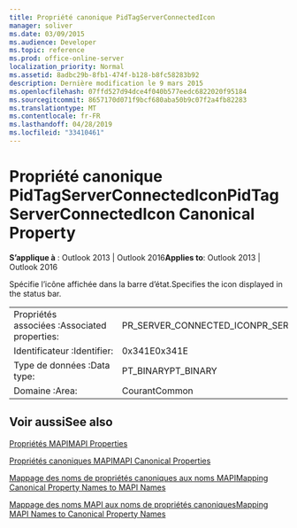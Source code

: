 ```yaml
---
title: Propriété canonique PidTagServerConnectedIcon
manager: soliver
ms.date: 03/09/2015
ms.audience: Developer
ms.topic: reference
ms.prod: office-online-server
localization_priority: Normal
ms.assetid: 8adbc29b-8fb1-474f-b128-b8fc58283b92
description: Dernière modification le 9 mars 2015
ms.openlocfilehash: 07ffd527d94dce4f040b577eedc6822020f95184
ms.sourcegitcommit: 8657170d071f9bcf680aba50b9c07f2a4fb82283
ms.translationtype: MT
ms.contentlocale: fr-FR
ms.lasthandoff: 04/28/2019
ms.locfileid: "33410461"
---
```

# <a name="pidtagserverconnectedicon-canonical-property"></a><span data-ttu-id="3c945-103">Propriété canonique PidTagServerConnectedIcon</span><span class="sxs-lookup"><span data-stu-id="3c945-103">PidTagServerConnectedIcon Canonical Property</span></span>

  
  
<span data-ttu-id="3c945-104">**S’applique à** : Outlook 2013 | Outlook 2016</span><span class="sxs-lookup"><span data-stu-id="3c945-104">**Applies to**: Outlook 2013 | Outlook 2016</span></span> 
  
<span data-ttu-id="3c945-105">Spécifie l’icône affichée dans la barre d’état.</span><span class="sxs-lookup"><span data-stu-id="3c945-105">Specifies the icon displayed in the status bar.</span></span>
  
|||
|:-----|:-----|
|<span data-ttu-id="3c945-106">Propriétés associées :</span><span class="sxs-lookup"><span data-stu-id="3c945-106">Associated properties:</span></span>  <br/> |<span data-ttu-id="3c945-107">PR_SERVER_CONNECTED_ICON</span><span class="sxs-lookup"><span data-stu-id="3c945-107">PR_SERVER_CONNECTED_ICON</span></span>  <br/> |
|<span data-ttu-id="3c945-108">Identificateur :</span><span class="sxs-lookup"><span data-stu-id="3c945-108">Identifier:</span></span>  <br/> |<span data-ttu-id="3c945-109">0x341E</span><span class="sxs-lookup"><span data-stu-id="3c945-109">0x341E</span></span>  <br/> |
|<span data-ttu-id="3c945-110">Type de données :</span><span class="sxs-lookup"><span data-stu-id="3c945-110">Data type:</span></span>  <br/> |<span data-ttu-id="3c945-111">PT_BINARY</span><span class="sxs-lookup"><span data-stu-id="3c945-111">PT_BINARY</span></span>  <br/> |
|<span data-ttu-id="3c945-112">Domaine :</span><span class="sxs-lookup"><span data-stu-id="3c945-112">Area:</span></span>  <br/> |<span data-ttu-id="3c945-113">Courant</span><span class="sxs-lookup"><span data-stu-id="3c945-113">Common</span></span>  <br/> |
   
## <a name="see-also"></a><span data-ttu-id="3c945-114">Voir aussi</span><span class="sxs-lookup"><span data-stu-id="3c945-114">See also</span></span>



[<span data-ttu-id="3c945-115">Propriétés MAPI</span><span class="sxs-lookup"><span data-stu-id="3c945-115">MAPI Properties</span></span>](mapi-properties.md)
  
[<span data-ttu-id="3c945-116">Propriétés canoniques MAPI</span><span class="sxs-lookup"><span data-stu-id="3c945-116">MAPI Canonical Properties</span></span>](mapi-canonical-properties.md)
  
[<span data-ttu-id="3c945-117">Mappage des noms de propriétés canoniques aux noms MAPI</span><span class="sxs-lookup"><span data-stu-id="3c945-117">Mapping Canonical Property Names to MAPI Names</span></span>](mapping-canonical-property-names-to-mapi-names.md)
  
[<span data-ttu-id="3c945-118">Mappage des noms MAPI aux noms de propriétés canoniques</span><span class="sxs-lookup"><span data-stu-id="3c945-118">Mapping MAPI Names to Canonical Property Names</span></span>](mapping-mapi-names-to-canonical-property-names.md)

